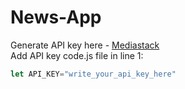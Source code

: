 # News-App
Generate API key here - [Mediastack](http://api.mediastack.com/)
<br />
Add API key code.js file in line 1: 
```javascript
let API_KEY="write_your_api_key_here"
```
